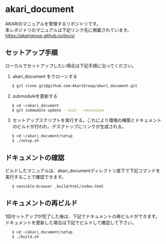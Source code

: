 # akari_document

AKARIのマニュアルを管理するリポジトリです。  
本レポジトリのマニュアルは下記リンク先に掲載されています。  
https://akarigroup.github.io/docs/


## セットアップ手順

ローカルでセットアップしたい場合は下記手順に沿ってください。  

1. akari_document をクローンする

~~~bash
   $ git clone git@github.com:AkariGroup/akari_document.git
~~~

2. submoduleを更新する

~~~bash
   $ cd ~/akari_document
   $ git submodule update --init --recursive
~~~

3. セットアップスクリプトを実行する。これにより環境の構築とドキュメントのビルドが行われ、デスクトップにリンクが生成される。


~~~bash
   $ cd ~/akari_document/setup
   $ ./setup.sh
~~~

## ドキュメントの確認

ビルドしたマニュアルは、akari_documentディレクトリ直下で下記コマンドを実行することで確認できます。

~~~bash
   $ sensible-browser _build/html/index.html
~~~

## ドキュメントの再ビルド

1回セットアップが完了した後は、下記でドキュメントの再ビルドができます。
ドキュメントを更新した場合は下記でビルドして確認して下さい。


~~~bash
   $ cd ~/akari_document/setup
   $ ./build.sh
~~~

